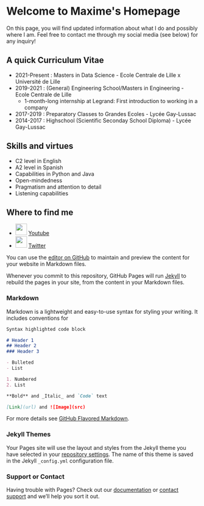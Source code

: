 # Welcome to Maxime's Homepage

On this page, you will find updated information about what I do and possibly where I am. Feel free to contact me through my social media (see below) for any inquiry!

## A quick Curriculum Vitae

- 2021-Present : Masters in Data Science - Ecole Centrale de Lille x Université de Lille
- 2019-2021 : (General) Engineering School/Masters in Engineering - Ecole Centrale de Lille
  - 1-month-long internship at Legrand: First introduction to working in a company
- 2017-2019 : Preparatory Classes to Grandes Ecoles - Lycée Gay-Lussac
- 2014-2017 : Highschool (Scientific Seconday School Diploma) - Lycée Gay-Lussac

## Skills and virtues

- C2 level in English
- A2 level in Spanish
- Capabilities in Python and Java
- Open-mindedness
- Pragmatism and attention to detail
- Listening capabilities

## Where to find me

- <img src="https://user-images.githubusercontent.com/82819388/134488669-050954dd-382e-427d-b8d5-d991d3e72e06.png" width="30" height="30" gravity="center"> [Youtube](https://www.youtube.com/watch?v=dQw4w9WgXcQ)
- <img src="https://user-images.githubusercontent.com/82819388/134488692-e68b036f-3bd7-4bc3-933f-e1731b253997.png" width="30" height="30" gravity="center"> [Twitter](https://twitter.com/rickastley?ref_src=twsrc%5Egoogle%7Ctwcamp%5Eserp%7Ctwgr%5Eauthor)























You can use the [editor on GitHub](https://github.com/MaximeDuvalP/MaximeDuvalP.github.io/edit/main/index.md) to maintain and preview the content for your website in Markdown files.

Whenever you commit to this repository, GitHub Pages will run [Jekyll](https://jekyllrb.com/) to rebuild the pages in your site, from the content in your Markdown files.

### Markdown

Markdown is a lightweight and easy-to-use syntax for styling your writing. It includes conventions for

```markdown
Syntax highlighted code block

# Header 1
## Header 2
### Header 3

- Bulleted
- List

1. Numbered
2. List

**Bold** and _Italic_ and `Code` text

[Link](url) and ![Image](src)
```

For more details see [GitHub Flavored Markdown](https://guides.github.com/features/mastering-markdown/).

### Jekyll Themes

Your Pages site will use the layout and styles from the Jekyll theme you have selected in your [repository settings](https://github.com/MaximeDuvalP/MaximeDuvalP.github.io/settings/pages). The name of this theme is saved in the Jekyll `_config.yml` configuration file.

### Support or Contact

Having trouble with Pages? Check out our [documentation](https://docs.github.com/categories/github-pages-basics/) or [contact support](https://support.github.com/contact) and we’ll help you sort it out.
